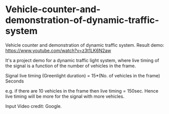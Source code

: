 # Vehicle-counter-and-demonstration-of-dynamic-traffic-system
Vehicle counter and demonstration of dynamic traffic system.
Result demo:  https://www.youtube.com/watch?v=z3t1LK6N2aw

It's a project demo for a dynamic traffic light system, where live timing of the signal is a function
of the number of vehicles in the frame.

Signal live timing (Greenlight duration) = 15*(No. of vehicles in the frame) Seconds

e.g. if there are 10 vehicles in the frame then live timing = 150sec.
Hence live timing will be more for the signal with more vehicles.

Input Video credit: Google.
